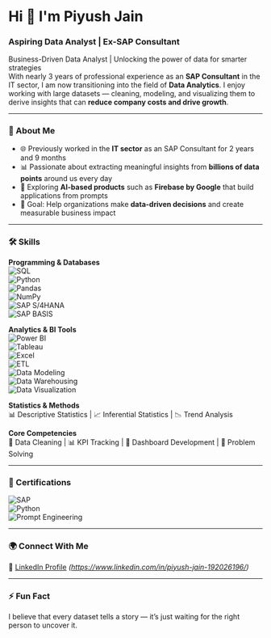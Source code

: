 # Hi 👋 I'm Piyush Jain  

### Aspiring Data Analyst | Ex-SAP Consultant  

Business-Driven Data Analyst | Unlocking the power of data for smarter strategies  
With nearly 3 years of professional experience as an **SAP Consultant** in the IT sector, I am now transitioning into the field of **Data Analytics**. I enjoy working with large datasets — cleaning, modeling, and visualizing them to derive insights that can **reduce company costs and drive growth**.  

---

### 🔎 About Me  
- 🌐 Previously worked in the **IT sector** as an SAP Consultant for 2 years and 9 months  
- 📊 Passionate about extracting meaningful insights from **billions of data points** around us every day  
- 🚀 Exploring **AI-based products** such as **Firebase by Google** that build applications from prompts  
- 🎯 Goal: Help organizations make **data-driven decisions** and create measurable business impact  

---

### 🛠️ Skills  

**Programming & Databases**  
![SQL](https://img.shields.io/badge/SQL-4479A1?logo=postgresql&logoColor=white)  
![Python](https://img.shields.io/badge/Python-3776AB?logo=python&logoColor=white)  
![Pandas](https://img.shields.io/badge/Pandas-150458?logo=pandas&logoColor=white)  
![NumPy](https://img.shields.io/badge/NumPy-013243?logo=numpy&logoColor=white)  
![SAP S/4HANA](https://img.shields.io/badge/SAP%20S/4HANA-0FAAFF?logo=sap&logoColor=white)  
![SAP BASIS](https://img.shields.io/badge/SAP%20BASIS-034694?logo=sap&logoColor=white)  

**Analytics & BI Tools**  
![Power BI](https://img.shields.io/badge/Power%20BI-F2C811?logo=powerbi&logoColor=black)  
![Tableau](https://img.shields.io/badge/Tableau-E97627?logo=tableau&logoColor=white)  
![Excel](https://img.shields.io/badge/Excel-217346?logo=microsoft-excel&logoColor=white)  
![ETL](https://img.shields.io/badge/ETL-4A90E2?logo=data:image/svg+xml;base64,&logoColor=white)  
![Data Modeling](https://img.shields.io/badge/Data%20Modeling-0078D7?logo=databricks&logoColor=white)  
![Data Warehousing](https://img.shields.io/badge/Data%20Warehousing-005571?logo=amazon-dynamodb&logoColor=white)  
![Data Visualization](https://img.shields.io/badge/Data%20Visualization-FF6384?logo=plotly&logoColor=white)  

**Statistics & Methods**  
📊 Descriptive Statistics | 📈 Inferential Statistics | 📉 Trend Analysis  

**Core Competencies**  
🧹 Data Cleaning | 📊 KPI Tracking | 📑 Dashboard Development | 🧩 Problem Solving  

---

### 📜 Certifications  
![SAP](https://img.shields.io/badge/SAP%20Analytics%20Cloud-0FAAFF?logo=sap&logoColor=white)  
![Python](https://img.shields.io/badge/Data%20Analytics%20with%20Python-3776AB?logo=python&logoColor=white)  
![Prompt Engineering](https://img.shields.io/badge/Prompt%20Engineering-121D33?logo=openai&logoColor=white)  

---

### 🌍 Connect With Me  
📌 [LinkedIn Profile](#) *(https://www.linkedin.com/in/piyush-jain-192026196/)*  

---

### ⚡ Fun Fact  
I believe that every dataset tells a story — it’s just waiting for the right person to uncover it.  

